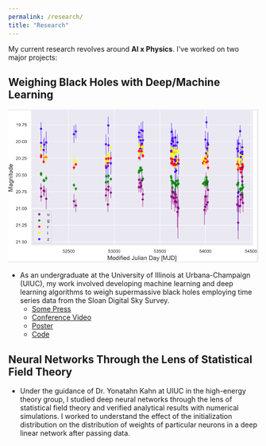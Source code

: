 ```yaml
---
permalink: /research/
title: "Research"
---
```

My current research revolves around **AI x Physics**. I've worked on two major projects:

## Weighing Black Holes with Deep/Machine Learning

![Example AGN Light Curve](/images/lightcurve.png)

- As an undergraduate at the University of Illinois at Urbana-Champaign (UIUC), my work involved developing machine learning and deep learning algorithms to weigh supermassive black holes employing time series data from the Sloan Digital Sky Survey.
  - [Some Press](https://www.istem.illinois.edu/news/inclusion.reu.20.html)
  - [Conference Video](https://www.youtube.com/watch?v=C3_EWyOwXG8)
  - [Poster](https://www.youtube.com/watch?v=Xh9oDpNisdE)
  - [Code](https://github.com/snehjp2/AGNet)

## Neural Networks Through the Lens of Statistical Field Theory

- Under the guidance of Dr. Yonatahn Kahn at UIUC in the high-energy theory group, I studied deep neural networks through the lens of statistical field theory and verified analytical results with numerical simulations. I worked to understand the effect of the initialization distribution on the distribution of weights of particular neurons in a deep linear network after passing data.
